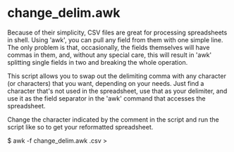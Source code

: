 change_delim.awk
================

Because of their simplicity, CSV files are great for processing spreadsheets in shell. Using 'awk', you can pull any field from them with one simple line. The only problem is that, occasionally, the fields themselves will have commas in them, and, without any special care, this will result in 'awk' splitting single fields in two and breaking the whole operation.

This script allows you to swap out the delimiting comma with any character (or characters) that you want, depending on your needs. Just find a character that's not used in the spreadsheet, use that as your delimiter, and use it as the field separator in the 'awk' command that accesses the spreadsheet.

Change the character indicated by the comment in the script and run the script like so to get your reformatted spreadsheet.

  $ awk -f change_delim.awk <spreadsheet>.csv > <new-spreadsheet>
